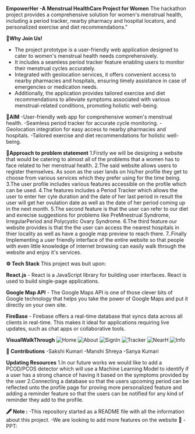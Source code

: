 **EmpowerHer -A Menstrual HealthCare Project for Women**
The hackathon project provides a comprehensive solution for women's menstrual health, including a period tracker, nearby pharmacy and hospital locators, and personalized exercise and diet recommendations."

**👋Why Join Us!**
- The project prototype is a user-friendly web application designed to cater to women's menstrual health needs comprehensively.
- It includes a seamless period tracker feature enabling users to monitor their menstrual cycles accurately.
- Integrated with geolocation services, it offers convenient access to nearby pharmacies and hospitals, ensuring timely assistance in case of emergencies or medication needs.
- Additionally, the application provides tailored exercise and diet recommendations to alleviate symptoms associated with various menstrual-related conditions, promoting holistic well-being.

**🎯AIM**
-User-friendly web app for comprehensive women's menstrual health.
-Seamless period tracker for accurate cycle monitoring.
-Geolocation integration for easy access to nearby pharmacies and hospitals.
-Tailored exercise and diet recommendations for holistic well-being.

**🤔Approach to problem statement**
1.Firstly we will be designing a website that would be catering to almost all of the problems that a women has to face related to her menstrual health.
2.The said website allows users to register themselves. As soon as the user lands on his/her profile they get to choose from various services which they prefer using for the time being.
3.The user profile includes various features accessible on the profile which can be used.
4.The features includes a Period Tracker which allows the user to enter her cyle duration and the date of her last period in result the user will get her ovulation date as well as the date of her period coming up in the next month.
5.The second feature is that the user can refer to our diet and exrecise suggestions for problems like PreMnestrual Syndrome, IrregularPeriod and Polycystic Ovary Syndrome.
6.The third feature our website provides is that the the user can access the nearest hospitals in thier locality as well as have a google map preview to reach there.
7..Finally Implementing a user friendly interface of the entire website so that people with even little knowledge of internet browsing can easily walk through the website and enjoy it's services.

**⚙️ Tech Stack**
This project was buit upon:
 
 **React.js** - React is a JavaScript library for building user interfaces. React is used to build single-page applications.
 
 **Google Map API** - The Google Maps API is one of those clever bits of Google technology that helps you take the power of Google Maps and put it directly on your own site.
 
 **FireBase** - Firebase offers a real-time database that syncs data across all clients in real-time. This makes it ideal for applications requiring live updates, such as chat apps or collaborative tools.

**VisualWalkThrough**
![Home](https://github.com/sanaya56/ByteVerse_EmpowerHer/assets/102890717/42cb5dbf-bd26-4f17-a4fe-0ee5a3ab0fe7)
![About](https://github.com/sanaya56/ByteVerse_EmpowerHer/assets/102890717/1babda6d-2ed2-455a-ac82-80fee8ea6fa8)
![SignIn](https://github.com/sanaya56/ByteVerse_EmpowerHer/assets/102890717/5ad55933-d9be-45e2-abc0-e1e2f3d2ff1a)
![Tracker](https://github.com/sanaya56/ByteVerse_EmpowerHer/assets/102890717/d34e2693-c4e0-4b20-b545-a0d4da5dff12)
![NearH](https://github.com/sanaya56/ByteVerse_EmpowerHer/assets/102890717/4fe52949-9971-491e-ab13-8f1ce695ebb9)
![Info](https://github.com/sanaya56/ByteVerse_EmpowerHer/assets/102890717/adf57677-432f-4c4d-8ef5-0d6b8e46dbda)

**🧰 Contributions**
-Sakshi Kumari
-Manshi Shreya
-Sanya Kumari

**Updating Resources**
1.In our future works we would like to add a PCOD/PCOS detector which will use a Machine Learning Model to identify if a user has a strong chance of having it based on the symptoms provided by the user
2.Connecting a database so that the users upcoming period can be reflected unto the profile page for proving more personalized feature and adding a reminder feature so that the users can be notified for any kind of reminder they add to the profile.

**🖋️ Note :**
-This repository started as a README file with all the information about this project.
-We are looking to add more features on the website 🔗
-PPT: 



 

